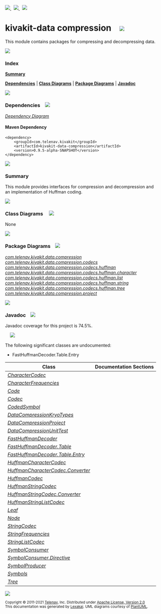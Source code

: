 [//]: # (start-user-text)

<a href="https://www.kivakit.org">
<img src="https://www.kivakit.org/images/web-32.png" srcset="https://www.kivakit.org/images/web-32-2x.png 2x"/>
</a>
&nbsp;
<a href="https://twitter.com/openkivakit">
<img src="https://www.kivakit.org/images/twitter-32.png" srcset="https://www.kivakit.org/images/twitter-32-2x.png 2x"/>
</a>
&nbsp;
<a href="https://kivakit.zulipchat.com">
<img src="https://www.kivakit.org/images/zulip-32.png" srcset="https://www.kivakit.org/images/zulip-32-2x.png 2x"/>
</a>

[//]: # (end-user-text)

# kivakit-data compression &nbsp;&nbsp; <img src="https://www.kivakit.org/images/compress-32.png" srcset="https://www.kivakit.org/images/compress-32-2x.png 2x"/>

This module contains packages for compressing and decompressing data.

<img src="https://www.kivakit.org/images/horizontal-line-512.png" srcset="https://www.kivakit.org/images/horizontal-line-512-2x.png 2x"/>

### Index

[**Summary**](#summary)  

[**Dependencies**](#dependencies) | [**Class Diagrams**](#class-diagrams) | [**Package Diagrams**](#package-diagrams) | [**Javadoc**](#javadoc)

<img src="https://www.kivakit.org/images/horizontal-line-512.png" srcset="https://www.kivakit.org/images/horizontal-line-512-2x.png 2x"/>

### Dependencies <a name="dependencies"></a> &nbsp;&nbsp; <img src="https://www.kivakit.org/images/dependencies-32.png" srcset="https://www.kivakit.org/images/dependencies-32-2x.png 2x"/>

[*Dependency Diagram*](https://www.kivakit.org/lexakai/kivakit-extensions/kivakit-data/compression/documentation/diagrams/dependencies.svg)

#### Maven Dependency

    <dependency>
        <groupId>com.telenav.kivakit</groupId>
        <artifactId>kivakit-data-compression</artifactId>
        <version>0.9.5-alpha-SNAPSHOT</version>
    </dependency>

<img src="https://www.kivakit.org/images/horizontal-line-128.png" srcset="https://www.kivakit.org/images/horizontal-line-128-2x.png 2x"/>

[//]: # (start-user-text)

### Summary <a name = "summary"></a>

This module provides interfaces for compression and decompression and an implementation of Huffman coding.

[//]: # (end-user-text)

<img src="https://www.kivakit.org/images/horizontal-line-128.png" srcset="https://www.kivakit.org/images/horizontal-line-128-2x.png 2x"/>

### Class Diagrams <a name="class-diagrams"></a> &nbsp; &nbsp; <img src="https://www.kivakit.org/images/diagram-40.png" srcset="https://www.kivakit.org/images/diagram-40-2x.png 2x"/>

None

<img src="https://www.kivakit.org/images/horizontal-line-128.png" srcset="https://www.kivakit.org/images/horizontal-line-128-2x.png 2x"/>

### Package Diagrams <a name="package-diagrams"></a> &nbsp;&nbsp; <img src="https://www.kivakit.org/images/box-32.png" srcset="https://www.kivakit.org/images/box-32-2x.png 2x"/>

[*com.telenav.kivakit.data.compression*](https://www.kivakit.org/lexakai/kivakit-extensions/kivakit-data/compression/documentation/diagrams/com.telenav.kivakit.data.compression.svg)  
[*com.telenav.kivakit.data.compression.codecs*](https://www.kivakit.org/lexakai/kivakit-extensions/kivakit-data/compression/documentation/diagrams/com.telenav.kivakit.data.compression.codecs.svg)  
[*com.telenav.kivakit.data.compression.codecs.huffman*](https://www.kivakit.org/lexakai/kivakit-extensions/kivakit-data/compression/documentation/diagrams/com.telenav.kivakit.data.compression.codecs.huffman.svg)  
[*com.telenav.kivakit.data.compression.codecs.huffman.character*](https://www.kivakit.org/lexakai/kivakit-extensions/kivakit-data/compression/documentation/diagrams/com.telenav.kivakit.data.compression.codecs.huffman.character.svg)  
[*com.telenav.kivakit.data.compression.codecs.huffman.list*](https://www.kivakit.org/lexakai/kivakit-extensions/kivakit-data/compression/documentation/diagrams/com.telenav.kivakit.data.compression.codecs.huffman.list.svg)  
[*com.telenav.kivakit.data.compression.codecs.huffman.string*](https://www.kivakit.org/lexakai/kivakit-extensions/kivakit-data/compression/documentation/diagrams/com.telenav.kivakit.data.compression.codecs.huffman.string.svg)  
[*com.telenav.kivakit.data.compression.codecs.huffman.tree*](https://www.kivakit.org/lexakai/kivakit-extensions/kivakit-data/compression/documentation/diagrams/com.telenav.kivakit.data.compression.codecs.huffman.tree.svg)  
[*com.telenav.kivakit.data.compression.project*](https://www.kivakit.org/lexakai/kivakit-extensions/kivakit-data/compression/documentation/diagrams/com.telenav.kivakit.data.compression.project.svg)

<img src="https://www.kivakit.org/images/horizontal-line-128.png" srcset="https://www.kivakit.org/images/horizontal-line-128-2x.png 2x"/>

### Javadoc <a name="javadoc"></a> &nbsp;&nbsp; <img src="https://www.kivakit.org/images/books-32.png" srcset="https://www.kivakit.org/images/books-32-2x.png 2x"/>

Javadoc coverage for this project is 74.5%.  
  
&nbsp; &nbsp; <img src="https://www.kivakit.org/images/meter-70-96.png" srcset="https://www.kivakit.org/images/meter-70-96-2x.png 2x"/>


The following significant classes are undocumented:  

- FastHuffmanDecoder.Table.Entry

| Class | Documentation Sections |
|---|---|
| [*CharacterCodec*](https://www.kivakit.org/javadoc/kivakit-extensions/kivakit.data.compression/com/telenav/kivakit/data/compression/codecs/CharacterCodec.html) |  |  
| [*CharacterFrequencies*](https://www.kivakit.org/javadoc/kivakit-extensions/kivakit.data.compression/com/telenav/kivakit/data/compression/codecs/huffman/character/CharacterFrequencies.html) |  |  
| [*Code*](https://www.kivakit.org/javadoc/kivakit-extensions/kivakit.data.compression/com/telenav/kivakit/data/compression/codecs/huffman/tree/Code.html) |  |  
| [*Codec*](https://www.kivakit.org/javadoc/kivakit-extensions/kivakit.data.compression/com/telenav/kivakit/data/compression/Codec.html) |  |  
| [*CodedSymbol*](https://www.kivakit.org/javadoc/kivakit-extensions/kivakit.data.compression/com/telenav/kivakit/data/compression/codecs/huffman/tree/CodedSymbol.html) |  |  
| [*DataCompressionKryoTypes*](https://www.kivakit.org/javadoc/kivakit-extensions/kivakit.data.compression/com/telenav/kivakit/data/compression/project/DataCompressionKryoTypes.html) |  |  
| [*DataCompressionProject*](https://www.kivakit.org/javadoc/kivakit-extensions/kivakit.data.compression/com/telenav/kivakit/data/compression/project/DataCompressionProject.html) |  |  
| [*DataCompressionUnitTest*](https://www.kivakit.org/javadoc/kivakit-extensions/kivakit.data.compression/com/telenav/kivakit/data/compression/project/DataCompressionUnitTest.html) |  |  
| [*FastHuffmanDecoder*](https://www.kivakit.org/javadoc/kivakit-extensions/kivakit.data.compression/com/telenav/kivakit/data/compression/codecs/huffman/FastHuffmanDecoder.html) |  |  
| [*FastHuffmanDecoder.Table*](https://www.kivakit.org/javadoc/kivakit-extensions/kivakit.data.compression/com/telenav/kivakit/data/compression/codecs/huffman/FastHuffmanDecoder.Table.html) |  |  
| [*FastHuffmanDecoder.Table.Entry*](https://www.kivakit.org/javadoc/kivakit-extensions/kivakit.data.compression/com/telenav/kivakit/data/compression/codecs/huffman/FastHuffmanDecoder.Table.Entry.html) |  |  
| [*HuffmanCharacterCodec*](https://www.kivakit.org/javadoc/kivakit-extensions/kivakit.data.compression/com/telenav/kivakit/data/compression/codecs/huffman/character/HuffmanCharacterCodec.html) |  |  
| [*HuffmanCharacterCodec.Converter*](https://www.kivakit.org/javadoc/kivakit-extensions/kivakit.data.compression/com/telenav/kivakit/data/compression/codecs/huffman/character/HuffmanCharacterCodec.Converter.html) |  |  
| [*HuffmanCodec*](https://www.kivakit.org/javadoc/kivakit-extensions/kivakit.data.compression/com/telenav/kivakit/data/compression/codecs/huffman/HuffmanCodec.html) |  |  
| [*HuffmanStringCodec*](https://www.kivakit.org/javadoc/kivakit-extensions/kivakit.data.compression/com/telenav/kivakit/data/compression/codecs/huffman/string/HuffmanStringCodec.html) |  |  
| [*HuffmanStringCodec.Converter*](https://www.kivakit.org/javadoc/kivakit-extensions/kivakit.data.compression/com/telenav/kivakit/data/compression/codecs/huffman/string/HuffmanStringCodec.Converter.html) |  |  
| [*HuffmanStringListCodec*](https://www.kivakit.org/javadoc/kivakit-extensions/kivakit.data.compression/com/telenav/kivakit/data/compression/codecs/huffman/list/HuffmanStringListCodec.html) |  |  
| [*Leaf*](https://www.kivakit.org/javadoc/kivakit-extensions/kivakit.data.compression/com/telenav/kivakit/data/compression/codecs/huffman/tree/Leaf.html) |  |  
| [*Node*](https://www.kivakit.org/javadoc/kivakit-extensions/kivakit.data.compression/com/telenav/kivakit/data/compression/codecs/huffman/tree/Node.html) |  |  
| [*StringCodec*](https://www.kivakit.org/javadoc/kivakit-extensions/kivakit.data.compression/com/telenav/kivakit/data/compression/codecs/StringCodec.html) |  |  
| [*StringFrequencies*](https://www.kivakit.org/javadoc/kivakit-extensions/kivakit.data.compression/com/telenav/kivakit/data/compression/codecs/huffman/string/StringFrequencies.html) |  |  
| [*StringListCodec*](https://www.kivakit.org/javadoc/kivakit-extensions/kivakit.data.compression/com/telenav/kivakit/data/compression/codecs/StringListCodec.html) |  |  
| [*SymbolConsumer*](https://www.kivakit.org/javadoc/kivakit-extensions/kivakit.data.compression/com/telenav/kivakit/data/compression/SymbolConsumer.html) |  |  
| [*SymbolConsumer.Directive*](https://www.kivakit.org/javadoc/kivakit-extensions/kivakit.data.compression/com/telenav/kivakit/data/compression/SymbolConsumer.Directive.html) |  |  
| [*SymbolProducer*](https://www.kivakit.org/javadoc/kivakit-extensions/kivakit.data.compression/com/telenav/kivakit/data/compression/SymbolProducer.html) |  |  
| [*Symbols*](https://www.kivakit.org/javadoc/kivakit-extensions/kivakit.data.compression/com/telenav/kivakit/data/compression/codecs/huffman/tree/Symbols.html) |  |  
| [*Tree*](https://www.kivakit.org/javadoc/kivakit-extensions/kivakit.data.compression/com/telenav/kivakit/data/compression/codecs/huffman/tree/Tree.html) |  |  

[//]: # (start-user-text)



[//]: # (end-user-text)

<img src="https://www.kivakit.org/images/horizontal-line-512.png" srcset="https://www.kivakit.org/images/horizontal-line-512-2x.png 2x"/>

<sub>Copyright &#169; 2011-2021 [Telenav](https://telenav.com), Inc. Distributed under [Apache License, Version 2.0](LICENSE)</sub>  
<sub>This documentation was generated by [Lexakai](https://lexakai.org). UML diagrams courtesy of [PlantUML](https://plantuml.com).</sub>

